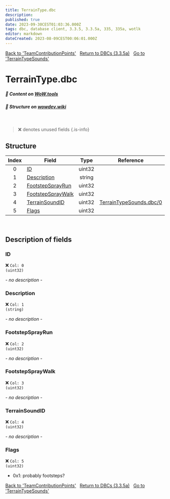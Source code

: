 ```yaml
---
title: TerrainType.dbc
description:
published: true
date: 2023-09-30CEST01:03:36.000Z
tags: dbc, database client, 3.3.5, 3.3.5a, 335, 335a, wotlk
editor: markdown
dateCreated: 2023-08-09CEST00:06:01.000Z
---
```

<a href="https://trinitycore.info/files/DBC/335/teamcontributionpoints" class="mt-5 v-btn v-btn--depressed v-btn--flat v-btn--outlined theme--light v-size--default darkblue--text text--lighten-3"><span class="v-btn__content"><i aria-hidden="true" class="v-icon notranslate v-icon--left mdi mdi-arrow-left theme--light"></i><span>Back to 'TeamContributionPoints'</span></span></a>&nbsp;&nbsp;&nbsp;<a href="https://trinitycore.info/files/DBC/335/DBC" class="mt-5 v-btn v-btn--depressed v-btn--flat v-btn--outlined theme--light v-size--default darkblue--text text--lighten-3"><span class="v-btn__content"><i aria-hidden="true" class="v-icon notranslate v-icon--left mdi mdi-home-outline theme--light"></i><span>Return to DBCs (3.3.5a)</span></span></a>&nbsp;&nbsp;&nbsp;<a href="https://trinitycore.info/files/DBC/335/terraintypesounds" class="mt-5 v-btn v-btn--depressed v-btn--flat v-btn--outlined theme--light v-size--default darkblue--text text--lighten-3"><span class="v-btn__content"><span>Go to 'TerrainTypeSounds'</span><i aria-hidden="true" class="v-icon notranslate v-icon--right mdi mdi-arrow-right theme--light"></i></span></a>

# TerrainType.dbc
##### :open_book: Content on [WoW.tools](https://wow.tools/dbc/?dbc=terraintype&build=3.3.5.12340)
##### :pencil: Structure on [wowdev.wiki](https://wowdev.wiki/DB/TerrainType)
&nbsp;

> :x: denotes unused fields
{.is-info}


## Structure

| Index | Field | Type | Reference |
| :---: | --- | :---: | --- |
| 0 | [ID](#id-alt) | uint32 |  |
| 1 | [Description](#description) | string |  |
| 2 | [FootstepSprayRun](#footstepsprayrun) | uint32 |  |
| 3 | [FootstepSprayWalk](#footstepspraywalk) | uint32 |  |
| 4 | [TerrainSoundID](#terrainsoundid) | uint32 | [TerrainTypeSounds.dbc/0](/files/DBC/335/terraintypesounds#id-alt) |
| 5 | [Flags](#flags) | uint32 |  |
&nbsp;
## Description of fields

### ID <!-- {#id-alt} -->
:x: <code>Col: 0 (uint32)</code>

*- no description -*
&nbsp;

### Description
:x: <code>Col: 1 (string)</code>

*- no description -*
&nbsp;

### FootstepSprayRun
:x: <code>Col: 2 (uint32)</code>

*- no description -*
&nbsp;

### FootstepSprayWalk
:x: <code>Col: 3 (uint32)</code>

*- no description -*
&nbsp;

### TerrainSoundID
:x: <code>Col: 4 (uint32)</code>

*- no description -*
&nbsp;

### Flags
:x: <code>Col: 5 (uint32)</code>

* 0x1: probably footsteps?
&nbsp;

<a href="https://trinitycore.info/files/DBC/335/teamcontributionpoints" class="mt-5 v-btn v-btn--depressed v-btn--flat v-btn--outlined theme--light v-size--default darkblue--text text--lighten-3"><span class="v-btn__content"><i aria-hidden="true" class="v-icon notranslate v-icon--left mdi mdi-arrow-left theme--light"></i><span>Back to 'TeamContributionPoints'</span></span></a>&nbsp;&nbsp;&nbsp;<a href="https://trinitycore.info/files/DBC/335/DBC" class="mt-5 v-btn v-btn--depressed v-btn--flat v-btn--outlined theme--light v-size--default darkblue--text text--lighten-3"><span class="v-btn__content"><i aria-hidden="true" class="v-icon notranslate v-icon--left mdi mdi-home-outline theme--light"></i><span>Return to DBCs (3.3.5a)</span></span></a>&nbsp;&nbsp;&nbsp;<a href="https://trinitycore.info/files/DBC/335/terraintypesounds" class="mt-5 v-btn v-btn--depressed v-btn--flat v-btn--outlined theme--light v-size--default darkblue--text text--lighten-3"><span class="v-btn__content"><span>Go to 'TerrainTypeSounds'</span><i aria-hidden="true" class="v-icon notranslate v-icon--right mdi mdi-arrow-right theme--light"></i></span></a>
